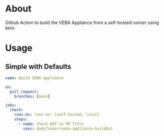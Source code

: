 # About

Github Action to build the VEBA Appliance from a self-hosted runner using `BASH`.

# Usage

## Simple with Defaults

```yaml
name: Build VEBA Appliance

on:
  pull_request:
    branches: [main]

jobs:
  check:
    runs-on: runs-on: [self-hosted, linux]
    steps:
      - name: Check WIP in PR Title
        uses: AndyTauber/veba-appliance-build@v1
```
